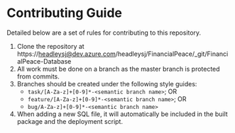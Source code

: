 # Contributing Guide
Detailed below are a set of rules for contributing to this repository.

1. Clone the repository at https://headleysj@dev.azure.com/headleysj/FinancialPeace/_git/FinancialPeace-Database
2. All work must be done on a branch as the master branch is protected from commits.
3. Branches should be created under the following style guides:
    * `task/[A-Za-z]+[0-9]*-<semantic branch name>`; OR
    * `feature/[A-Za-z]+[0-9]*-<semantic branch name>`; OR
    * `bug/A-Za-z]+[0-9]*-<semantic branch name>`
4. When adding a new SQL file, it will automatically be included in the built package and the deployment script.